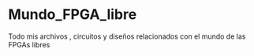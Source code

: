# Mundo_FPGA_libre
Todo mis archivos , circuitos y diseños relacionados con el mundo de las FPGAs libres
